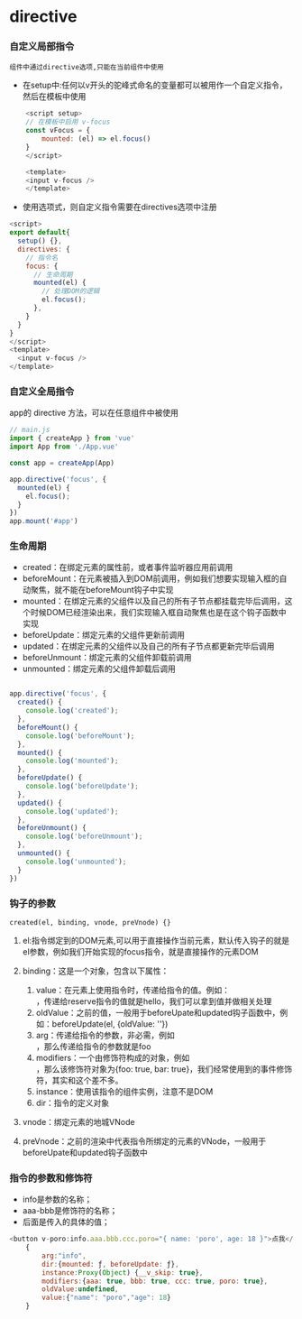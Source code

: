 # directive
### 自定义局部指令 
    组件中通过directive选项,只能在当前组件中使用
- 在setup中:任何以v开头的驼峰式命名的变量都可以被用作一个自定义指令，然后在模板中使用
```javascript
    <script setup>
    // 在模板中启用 v-focus
    const vFocus = {
        mounted: (el) => el.focus()
    }
    </script>

    <template>
    <input v-focus />
    </template>

```
- 使用选项式，则自定义指令需要在directives选项中注册
```javascript
<script>
export default{
  setup() {},
  directives: {
    // 指令名
    focus: {
      // 生命周期
      mounted(el) {
        // 处理DOM的逻辑
        el.focus();
      },
    }
  }
}
</script>
<template>
  <input v-focus />
</template>
```

### 自定义全局指令
app的 directive 方法，可以在任意组件中被使用
```javascript
// main.js
import { createApp } from 'vue'
import App from './App.vue'

const app = createApp(App)

app.directive('focus', {
  mounted(el) {
    el.focus();
  }
})
app.mount('#app')

```



###  生命周期
- created：在绑定元素的属性前，或者事件监听器应用前调用
- beforeMount：在元素被插入到DOM前调用，例如我们想要实现输入框的自动聚焦，就不能在beforeMount钩子中实现
- mounted：在绑定元素的父组件以及自己的所有子节点都挂载完毕后调用，这个时候DOM已经渲染出来，我们实现输入框自动聚焦也是在这个钩子函数中实现
- beforeUpdate：绑定元素的父组件更新前调用
- updated：在绑定元素的父组件以及自己的所有子节点都更新完毕后调用
- beforeUnmount：绑定元素的父组件卸载前调用
- unmounted：绑定元素的父组件卸载后调用
```javascript

app.directive('focus', {
  created() {
    console.log('created');
  },
  beforeMount() {
    console.log('beforeMount');
  },
  mounted() {
    console.log('mounted');
  },
  beforeUpdate() {
    console.log('beforeUpdate');
  },
  updated() {
    console.log('updated');
  },
  beforeUnmount() {
    console.log('beforeUnmount');
  },
  unmounted() {
    console.log('unmounted');
  }
})
```
### 钩子的参数
    created(el, binding, vnode, preVnode) {}
1. el:指令绑定到的DOM元素,可以用于直接操作当前元素，默认传入钩子的就是el参数，例如我们开始实现的focus指令，就是直接操作的元素DOM
2. binding：这是一个对象，包含以下属性：
   1. value：在元素上使用指令时，传递给指令的值。例如：<div v-reverse="'hello'"></div>，传递给reserve指令的值就是hello，我们可以拿到值并做相关处理
    1. oldValue：之前的值，一般用于beforeUpate和updated钩子函数中，例如：beforeUpdate(el, {oldValue: ''})
    1. arg：传递给指令的参数，非必需，例如<div v-reverse:foo="'hello'"></div>，那么传递给指令的参数就是foo
    1. modifiers：一个由修饰符构成的对象，例如<div v-reverse.foo.bar="'hello'"></div>，那么该修饰符对象为{foo: true, bar: true}，我们经常使用到的事件修饰符，其实和这个差不多。
   2. instance：使用该指令的组件实例，注意不是DOM
   3. dir：指令的定义对象
3. vnode：绑定元素的地城VNode

4. preVnode：之前的渲染中代表指令所绑定的元素的VNode，一般用于beforeUpate和updated钩子函数中
### 指令的参数和修饰符
- info是参数的名称；
- aaa-bbb是修饰符的名称；
- 后面是传入的具体的值；
```javascript
<button v-poro:info.aaa.bbb.ccc.poro="{ name: 'poro', age: 18 }">点我</button>
    {     
        arg:"info",
        dir:{mounted: ƒ, beforeUpdate: ƒ},
        instance:Proxy(Object) {__v_skip: true},
        modifiers:{aaa: true, bbb: true, ccc: true, poro: true},
        oldValue:undefined,
        value:{"name": "poro","age": 18}
    }
```